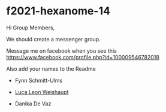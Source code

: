 # f2021-hexanome-14

Hi Group Members,

We should create a messenger group. 

Message me on facebook when you see this https://www.facebook.com/profile.php?id=100009546782018

Also add your names to the Readme

* Fynn Schmitt-Ulms

* [Luca Leon Weishaupt](https://www.facebook.com/luca.weishaupt.39)

* Danika De Vaz
